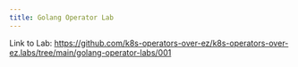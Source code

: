 ```yaml
---
title: Golang Operator Lab
---
```


Link to Lab: https://github.com/k8s-operators-over-ez/k8s-operators-over-ez.labs/tree/main/golang-operator-labs/001
